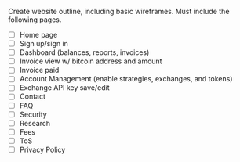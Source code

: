 Create website outline, including basic wireframes. Must include the following pages.  
  
 + [ ] Home page
 + [ ] Sign up/sign in
 + [ ] Dashboard (balances, reports, invoices)
 + [ ] Invoice view w/ bitcoin address and amount
 + [ ] Invoice paid  
 + [ ] Account Management (enable strategies, exchanges, and tokens)  
 + [ ] Exchange API key save/edit
 + [ ] Contact
 + [ ] FAQ
 + [ ] Security
 + [ ] Research
 + [ ] Fees
 + [ ] ToS
 + [ ] Privacy Policy